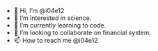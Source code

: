 - 👋 Hi, I’m @i04e12
- 👀 I’m interested in science.
- 🌱 I’m currently learning to code.
- 💞️ I’m looking to collaborate on financial system.
- 📫 How to reach me @i04e12

<!---
i04e12/i04e12 is a ✨ special ✨ repository because its `README.md` (this file) appears on your GitHub profile.
You can click the Preview link to take a look at your changes.
--->
